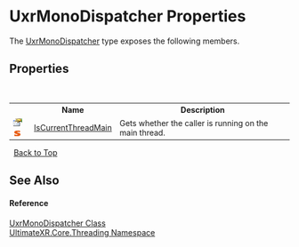 # UxrMonoDispatcher Properties
 

The <a href="T_UltimateXR_Core_Threading_UxrMonoDispatcher">UxrMonoDispatcher</a> type exposes the following members.


## Properties
&nbsp;<table><tr><th></th><th>Name</th><th>Description</th></tr><tr><td>![Public property](media/pubproperty.gif "Public property")![Static member](media/static.gif "Static member")</td><td><a href="P_UltimateXR_Core_Threading_UxrMonoDispatcher_IsCurrentThreadMain">IsCurrentThreadMain</a></td><td>
Gets whether the caller is running on the main thread.</td></tr></table>&nbsp;
<a href="#uxrmonodispatcher-properties">Back to Top</a>

## See Also


#### Reference
<a href="T_UltimateXR_Core_Threading_UxrMonoDispatcher">UxrMonoDispatcher Class</a><br /><a href="N_UltimateXR_Core_Threading">UltimateXR.Core.Threading Namespace</a><br />